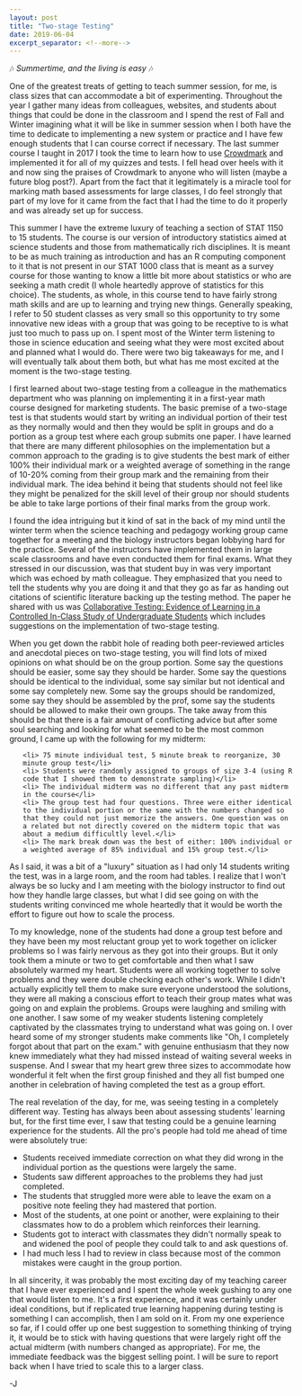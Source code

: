 ```yaml
---
layout: post
title: "Two-stage Testing"
date: 2019-06-04
excerpt_separator: <!--more-->
---
```


:notes: *Summertime, and the living is easy* :notes:

One of the greatest treats of getting to teach summer session, for me, is class sizes that can accommodate a bit of experimenting. Throughout the year I gather many ideas from colleagues, websites, and students about things that could be done in the classroom and I spend the rest of Fall and Winter imagining what it will be like in summer session when I both have the time to dedicate to implementing a new system or practice and I have few enough students that I can course correct if necessary. The last summer course I taught in 2017 I took the time to learn how to use [Crowdmark](http://www.crowdmark.com) and implemented it for all of my quizzes and tests. I fell head over heels with it and now sing the praises of Crowdmark to anyone who will listen (maybe a future blog post?). Apart from the fact that it legitimately is a miracle tool for marking math based assessments for large classes, I do feel strongly that part of my love for it came from the fact that I had the time to do it properly and was already set up for success.
<!--more-->


This summer I have the extreme luxury of teaching a section of STAT 1150 to 15 students. The course is our version of introductory statistics aimed at science students and those from mathematically rich disciplines. It is meant to be as much training as introduction and has an R computing component to it that is not present in our STAT 1000 class that is meant as a survey course for those wanting to know a little bit more about statistics or who are seeking a math credit (I whole heartedly approve of statistics for this choice). The students, as whole, in this course tend to have fairly strong math skills and are up to learning and trying new things. Generally speaking, I refer to 50 student classes as very small so this opportunity to try some innovative new ideas with a group that was going to be receptive to is what just too much to pass up on. I spent most of the Winter term listening to those in science education and seeing what they were most excited about and planned what I would do. There were two big takeaways for me, and I will eventually talk about them both, but what has me most excited at the moment is the two-stage testing.

I first learned about two-stage testing from a colleague in the mathematics department who was planning on implementing it in a first-year math course designed for marketing students. The basic premise of a two-stage test is that students would start by writing an individual portion of their test as they normally would and then they would be split in groups and do a portion as a group test where each group submits one paper. I have learned that there are many different philosophies on the implementation but a common approach to the grading is to give students the best mark of either 100% their individual mark or a weighted average of something in the range of 10-20% coming from their group mark and the remaining from their individual mark. The idea behind it being that students should not feel like they might be penalized for the skill level of their group nor should students be able to take large portions of their final marks from the group work.

I found the idea intriguing but it kind of sat in the back of my mind until the winter term when the science teaching and pedagogy working group came together for a meeting and the biology instructors began lobbying hard for the practice. Several of the instructors have implemented them in large scale classrooms and have even conducted them for final exams. What they stressed in our discussion, was that student buy in was very important which was echoed by math colleague. They emphasized that you need to tell the students why you are doing it and that they go as far as handing out citations of scientific literature backing up the testing method. The paper he shared with us was [Collaborative Testing: Evidence of Learning in a Controlled In-Class Study of Undergraduate Students](http://www.cwsei.ubc.ca/SEI_research/files/Gilley-Clarkston_2-Stage_Exam_Learning_JCST2014.pdf) which includes suggestions on the implementation of two-stage testing.

When you get down the rabbit hole of reading both peer-reviewed articles and anecdotal pieces on two-stage testing, you will find lots of mixed opinions on what should be on the group portion. Some say the questions should be easier, some say they should be harder. Some say the questions should be identical to the individual, some say similar but not identical and some say completely new. Some say the groups should be randomized, some say they should be assembled by the prof, some say the students should be allowed to make their own groups. The take away from this should be that there is a fair amount of conflicting advice but after some soul searching and looking for what seemed to be the most common ground, I came up with the following for my midterm:

<ul>

    <li> 75 minute individual test, 5 minute break to reorganize, 30 minute group test</li>
    <li> Students were randomly assigned to groups of size 3-4 (using R code that I showed them to demonstrate sampling)</li>
    <li> The individual midterm was no different that any past midterm in the course</li>
    <li> The group test had four questions. Three were either identical to the individual portion or the same with the numbers changed so that they could not just memorize the answers. One question was on a related but not directly covered on the midterm topic that was about a medium difficultly level.</li>
    <li> The mark break down was the best of either: 100% individual or a weighted average of 85% individual and 15% group test.</li>

</ul>

As I said, it was a bit of a "luxury" situation as I had only 14 students writing the test, was in a large room, and the room had tables. I realize that I won't always be so lucky and I am meeting with the biology instructor to find out how they handle large classes, but what I did see going on with the students writing convinced me whole heartedly that it would be worth the effort to figure out how to scale the process.

To my knowledge, none of the students had done a group test before and they have been my most reluctant group yet to work together on iclicker problems so I was fairly nervous as they got into their groups. But it only took them a minute or two to get comfortable and then what I saw absolutely warmed my heart. Students were all working together to solve problems and they were double checking each other's work. While I didn't actually explicitly tell them to make sure everyone understood the solutions, they were all making a conscious effort to teach their group mates what was going on and explain the problems. Groups were laughing and smiling with one another. I saw some of my weaker students listening completely captivated by the classmates trying to understand what was going on. I over heard some of my stronger students make comments like "Oh, I completely forgot about that part on the exam." with genuine enthusiasm that they now knew immediately what they had missed instead of waiting several weeks in suspense. And I swear that my heart grew three sizes to accommodate how wonderful it felt when the first group finished and they all fist bumped one another in celebration of having completed the test as a group effort.

The real revelation of the day, for me, was seeing testing in a completely different way. Testing has always been about assessing students' learning but, for the first time ever, I saw that testing could be a genuine learning experience for the students. All the pro's people had told me ahead of time were absolutely true:

<ul>

  <li> Students received immediate correction on what they did wrong in the individual portion as the questions were largely the same. </li>
  <li> Students saw different approaches to the problems they had just completed.</li>
  <li> The students that struggled more were able to leave the exam on a positive note feeling they had mastered that portion.</li>
  <li> Most of the students, at one point or another, were explaining to their classmates how to do a problem which reinforces their learning.</li>
  <li> Students got to interact with classmates they didn't normally speak to and widened the pool of people they could talk to and ask questions of.</li>
  <li> I had much less I had to review in class because most of the common mistakes were caught in the group portion.</li>

</ul>

In all sincerity, it was probably the most exciting day of my teaching career that I have ever experienced and I spent the whole week gushing to any one that would listen to me. It's a first experience, and it was certainly under ideal conditions, but if replicated true learning happening during testing is something I can accomplish, then I am sold on it. From my one experience so far, if I could offer up one best suggestion to something thinking of trying it, it would be to stick with having questions that were largely right off the actual midterm (with numbers changed as appropriate). For me, the immediate feedback was the biggest selling point. I will be sure to report back when I have tried to scale this to a larger class.

-J
